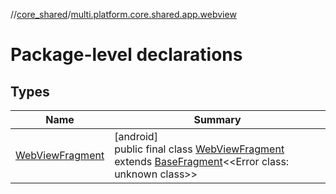 //[core_shared](../../index.md)/[multi.platform.core.shared.app.webview](index.md)

# Package-level declarations

## Types

| Name | Summary |
|---|---|
| [WebViewFragment](-web-view-fragment/index.md) | [android]<br>public final class [WebViewFragment](-web-view-fragment/index.md) extends [BaseFragment](../multi.platform.core.shared.app.common/-base-fragment/index.md)&lt;&lt;Error class: unknown class&gt;&gt; |
